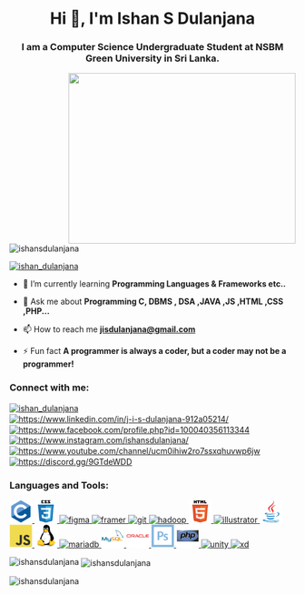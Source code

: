 <h1 align="center">Hi 👋, I'm Ishan S Dulanjana</h1>
<h3 align="center">I am a Computer Science Undergraduate Student at NSBM Green University in Sri Lanka.</h3>
<p><img align="right" src="https://cdn.dribbble.com/users/99287/screenshots/3839839/work_work_work.gif" width="400" height="300" /></p>

<p align="left"> <img src="https://komarev.com/ghpvc/?username=ishansdulanjana&label=Profile%20views&color=0e75b6&style=flat" alt="ishansdulanjana" /> </p>

<p align="left"> <a href="https://twitter.com/ishan_dulanjana" target="blank"><img src="https://img.shields.io/twitter/follow/ishan_dulanjana?logo=twitter&style=for-the-badge" alt="ishan_dulanjana" /></a> </p>

- 🌱 I’m currently learning **Programming Languages & Frameworks etc..**

- 💬 Ask me about **Programming C, DBMS , DSA ,JAVA ,JS ,HTML ,CSS ,PHP...**

- 📫 How to reach me **jisdulanjana@gmail.com**

- ⚡ Fun fact **A programmer is always a coder, but a coder may not be a programmer!**

<h3 align="left">Connect with me:</h3>
<p align="left">
<a href="https://twitter.com/ishan_dulanjana" target="blank"><img align="center" src="https://raw.githubusercontent.com/rahuldkjain/github-profile-readme-generator/master/src/images/icons/Social/twitter.svg" alt="ishan_dulanjana" height="30" width="40" /></a>
<a href="https://linkedin.com/in/https://www.linkedin.com/in/j-i-s-dulanjana-912a05214/" target="blank"><img align="center" src="https://raw.githubusercontent.com/rahuldkjain/github-profile-readme-generator/master/src/images/icons/Social/linked-in-alt.svg" alt="https://www.linkedin.com/in/j-i-s-dulanjana-912a05214/" height="30" width="40" /></a>
<a href="https://fb.com/https://www.facebook.com/profile.php?id=100040356113344" target="blank"><img align="center" src="https://raw.githubusercontent.com/rahuldkjain/github-profile-readme-generator/master/src/images/icons/Social/facebook.svg" alt="https://www.facebook.com/profile.php?id=100040356113344" height="30" width="40" /></a>
<a href="https://instagram.com/https://www.instagram.com/ishansdulanjana/" target="blank"><img align="center" src="https://raw.githubusercontent.com/rahuldkjain/github-profile-readme-generator/master/src/images/icons/Social/instagram.svg" alt="https://www.instagram.com/ishansdulanjana/" height="30" width="40" /></a>
<a href="https://www.youtube.com/c/https://www.youtube.com/channel/ucm0ihiw2ro7ssxqhuvwp6jw" target="blank"><img align="center" src="https://raw.githubusercontent.com/rahuldkjain/github-profile-readme-generator/master/src/images/icons/Social/youtube.svg" alt="https://www.youtube.com/channel/ucm0ihiw2ro7ssxqhuvwp6jw" height="30" width="40" /></a>
<a href="https://discord.gg/https://discord.gg/9GTdeWDD" target="blank"><img align="center" src="https://raw.githubusercontent.com/rahuldkjain/github-profile-readme-generator/master/src/images/icons/Social/discord.svg" alt="https://discord.gg/9GTdeWDD" height="30" width="40" /></a>
</p>

<h3 align="left">Languages and Tools:</h3>
<p align="left"> <a href="https://www.cprogramming.com/" target="_blank" rel="noreferrer"> <img src="https://raw.githubusercontent.com/devicons/devicon/master/icons/c/c-original.svg" alt="c" width="40" height="40"/> </a> <a href="https://www.w3schools.com/css/" target="_blank" rel="noreferrer"> <img src="https://raw.githubusercontent.com/devicons/devicon/master/icons/css3/css3-original-wordmark.svg" alt="css3" width="40" height="40"/> </a> <a href="https://www.figma.com/" target="_blank" rel="noreferrer"> <img src="https://www.vectorlogo.zone/logos/figma/figma-icon.svg" alt="figma" width="40" height="40"/> </a> <a href="https://www.framer.com/" target="_blank" rel="noreferrer"> <img src="https://www.vectorlogo.zone/logos/framer/framer-icon.svg" alt="framer" width="40" height="40"/> </a> <a href="https://git-scm.com/" target="_blank" rel="noreferrer"> <img src="https://www.vectorlogo.zone/logos/git-scm/git-scm-icon.svg" alt="git" width="40" height="40"/> </a> <a href="https://hadoop.apache.org/" target="_blank" rel="noreferrer"> <img src="https://www.vectorlogo.zone/logos/apache_hadoop/apache_hadoop-icon.svg" alt="hadoop" width="40" height="40"/> </a> <a href="https://www.w3.org/html/" target="_blank" rel="noreferrer"> <img src="https://raw.githubusercontent.com/devicons/devicon/master/icons/html5/html5-original-wordmark.svg" alt="html5" width="40" height="40"/> </a> <a href="https://www.adobe.com/in/products/illustrator.html" target="_blank" rel="noreferrer"> <img src="https://www.vectorlogo.zone/logos/adobe_illustrator/adobe_illustrator-icon.svg" alt="illustrator" width="40" height="40"/> </a> <a href="https://www.java.com" target="_blank" rel="noreferrer"> <img src="https://raw.githubusercontent.com/devicons/devicon/master/icons/java/java-original.svg" alt="java" width="40" height="40"/> </a> <a href="https://developer.mozilla.org/en-US/docs/Web/JavaScript" target="_blank" rel="noreferrer"> <img src="https://raw.githubusercontent.com/devicons/devicon/master/icons/javascript/javascript-original.svg" alt="javascript" width="40" height="40"/> </a> <a href="https://www.linux.org/" target="_blank" rel="noreferrer"> <img src="https://raw.githubusercontent.com/devicons/devicon/master/icons/linux/linux-original.svg" alt="linux" width="40" height="40"/> </a> <a href="https://mariadb.org/" target="_blank" rel="noreferrer"> <img src="https://www.vectorlogo.zone/logos/mariadb/mariadb-icon.svg" alt="mariadb" width="40" height="40"/> </a> <a href="https://www.mysql.com/" target="_blank" rel="noreferrer"> <img src="https://raw.githubusercontent.com/devicons/devicon/master/icons/mysql/mysql-original-wordmark.svg" alt="mysql" width="40" height="40"/> </a> <a href="https://www.oracle.com/" target="_blank" rel="noreferrer"> <img src="https://raw.githubusercontent.com/devicons/devicon/master/icons/oracle/oracle-original.svg" alt="oracle" width="40" height="40"/> </a> <a href="https://www.photoshop.com/en" target="_blank" rel="noreferrer"> <img src="https://raw.githubusercontent.com/devicons/devicon/master/icons/photoshop/photoshop-line.svg" alt="photoshop" width="40" height="40"/> </a> <a href="https://www.php.net" target="_blank" rel="noreferrer"> <img src="https://raw.githubusercontent.com/devicons/devicon/master/icons/php/php-original.svg" alt="php" width="40" height="40"/> </a> <a href="https://unity.com/" target="_blank" rel="noreferrer"> <img src="https://www.vectorlogo.zone/logos/unity3d/unity3d-icon.svg" alt="unity" width="40" height="40"/> </a> <a href="https://www.adobe.com/products/xd.html" target="_blank" rel="noreferrer"> <img src="https://cdn.worldvectorlogo.com/logos/adobe-xd.svg" alt="xd" width="40" height="40"/> </a> </p>

<p><img align="left" src="https://github-readme-stats.vercel.app/api/top-langs?username=ishansdulanjana&show_icons=true&locale=en&layout=compact" alt="ishansdulanjana" /></p>

<p>&nbsp;<img align="center" src="https://github-readme-stats.vercel.app/api?username=ishansdulanjana&show_icons=true&locale=en" alt="ishansdulanjana" /></p>

<p><img align="center" src="https://github-readme-streak-stats.herokuapp.com/?user=ishansdulanjana&" alt="ishansdulanjana" /></p>
